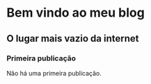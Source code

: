# Bem vindo ao meu blog
## O lugar mais vazio da internet

### Primeira publicação

Não há uma primeira publicação.
